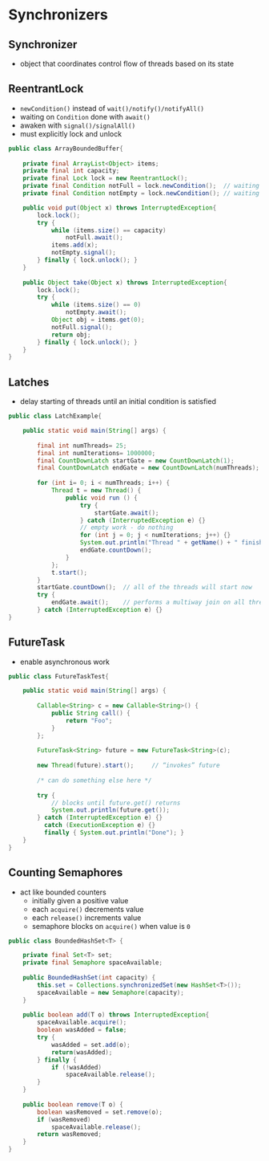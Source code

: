 # Synchronizers

## Synchronizer

- object that coordinates control flow of threads based on its state

## ReentrantLock

- `newCondition()` instead of `wait()/notify()/notifyAll()`
- waiting on `Condition` done with `await()`
- awaken with `signal()/signalAll()`
- must explicitly lock and unlock

```java
public class ArrayBoundedBuffer{
    
    private final ArrayList<Object> items;
    private final int capacity;
    private final Lock lock = new ReentrantLock();
    private final Condition notFull = lock.newCondition();  // waiting for not full
    private final Condition notEmpty = lock.newCondition(); // waiting for not empty

    public void put(Object x) throws InterruptedException{
        lock.lock();
        try {
            while (items.size() == capacity)
                notFull.await();
            items.add(x); 
            notEmpty.signal();
        } finally { lock.unlock(); }
    }
    
    public Object take(Object x) throws InterruptedException{
        lock.lock();
        try {
            while (items.size() == 0)
                notEmpty.await();
            Object obj = items.get(0); 
            notFull.signal();
            return obj;
        } finally { lock.unlock(); }
    }
}
```

## Latches

- delay starting of threads until an initial condition is satisfied

```java
public class LatchExample{

    public static void main(String[] args) {
    
        final int numThreads= 25;
        final int numIterations= 1000000;
        final CountDownLatch startGate = new CountDownLatch(1);
        final CountDownLatch endGate = new CountDownLatch(numThreads);
        
        for (int i= 0; i < numThreads; i++) {
            Thread t = new Thread() {
                public void run () {
                    try { 
                        startGate.await();
                    } catch (InterruptedException e) {}
                    // empty work - do nothing
                    for (int j = 0; j < numIterations; j++) {}
                    System.out.println("Thread " + getName() + " finishes.");
                    endGate.countDown();
                }
            };
            t.start();
        }
        startGate.countDown();  // all of the threads will start now
        try { 
            endGate.await();    // performs a multiway join on all threads
        } catch (InterruptedException e) {}
}
```

## FutureTask

- enable asynchronous work

```java
public class FutureTaskTest{

    public static void main(String[] args) {
    
        Callable<String> c = new Callable<String>() {
            public String call() {
                return "Foo";
            }
        };
        
        FutureTask<String> future = new FutureTask<String>(c);
        
        new Thread(future).start();     // “invokes” future
        
        /* can do something else here */
        
        try { 
            // blocks until future.get() returns
            System.out.println(future.get());
        } catch (InterruptedException e) {}
          catch (ExecutionException e) {}
          finally { System.out.println("Done"); }
    }
}
```

## Counting Semaphores

- act like bounded counters
  - initially given a positive value
  - each `acquire()` decrements value
  - each `release()` increments value
  - semaphore blocks on `acquire()` when value is `0`

```java
public class BoundedHashSet<T> {

    private final Set<T> set;
    private final Semaphore spaceAvailable;
    
    public BoundedHashSet(int capacity) {
        this.set = Collections.synchronizedSet(new HashSet<T>());
        spaceAvailable = new Semaphore(capacity);
    }
    
    public boolean add(T o) throws InterruptedException{
        spaceAvailable.acquire();
        boolean wasAdded = false;
        try {
            wasAdded = set.add(o);
            return(wasAdded);
        } finally { 
            if (!wasAdded) 
                spaceAvailable.release();
        }
    }
    
    public boolean remove(T o) {
        boolean wasRemoved = set.remove(o);
        if (wasRemoved) 
            spaceAvailable.release();
        return wasRemoved;
    }
}
```
